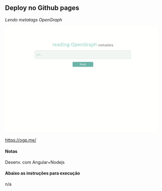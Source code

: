 ## Deploy no Github pages
*Lendo metatags OpenGraph* 


![](og.gif)


<a href="https://ogp.me/">https://ogp.me/</a>


#### Notas

Desenv. com Angular+Nodejs


#### Abaixo as instruções para execução


n/a

